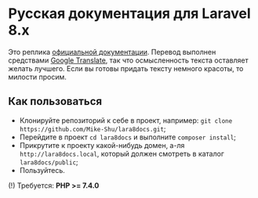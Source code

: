 # Русская документация для Laravel 8.x

Это реплика [официальной документации](https://laravel.com/docs/8.x/).
Перевод выполнен средствами [Google Translate](https://translate.google.com), 
так что осмысленность текста оставляет желать лучшего. Если вы готовы придать 
тексту немного красоты, то милости просим.

## Как пользоваться

- Клонируйте репозиторий к себе в проект, например: `git clone https://github.com/Mike-Shu/lara8docs.git`;
- Перейдите в проект `cd lara8docs` и выполните `composer install`; 
- Прикрутите к проекту какой-нибудь домен, а-ля `http://lara8docs.local`, который должен смотреть в каталог `lara8docs/public`;
- Пользуйтесь.

(!) Требуется: **PHP >= 7.4.0**